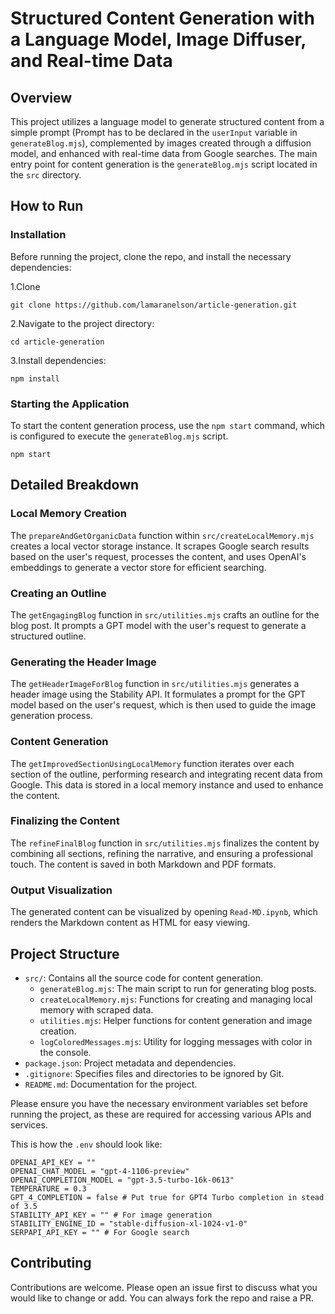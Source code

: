 # Structured Content Generation with a Language Model, Image Diffuser, and Real-time Data

## Overview

This project utilizes a language model to generate structured content from a simple prompt (Prompt has to be declared in the `userInput` variable in `generateBlog.mjs`), complemented by images created through a diffusion model, and enhanced with real-time data from Google searches. The main entry point for content generation is the `generateBlog.mjs` script located in the `src` directory.

## How to Run

### Installation

Before running the project, clone the repo, and install the necessary dependencies:

1.Clone

```
git clone https://github.com/lamaranelson/article-generation.git
```

2.Navigate to the project directory:

```
cd article-generation
```

3.Install dependencies:

```
npm install
```

### Starting the Application

To start the content generation process, use the `npm start` command, which is configured to execute the `generateBlog.mjs` script.

```
npm start
```

## Detailed Breakdown

### Local Memory Creation

The `prepareAndGetOrganicData` function within `src/createLocalMemory.mjs` creates a local vector storage instance. It scrapes Google search results based on the user's request, processes the content, and uses OpenAI's embeddings to generate a vector store for efficient searching.

### Creating an Outline

The `getEngagingBlog` function in `src/utilities.mjs` crafts an outline for the blog post. It prompts a GPT model with the user's request to generate a structured outline.

### Generating the Header Image

The `getHeaderImageForBlog` function in `src/utilities.mjs` generates a header image using the Stability API. It formulates a prompt for the GPT model based on the user's request, which is then used to guide the image generation process.

### Content Generation

The `getImprovedSectionUsingLocalMemory` function iterates over each section of the outline, performing research and integrating recent data from Google. This data is stored in a local memory instance and used to enhance the content.

### Finalizing the Content

The `refineFinalBlog` function in `src/utilities.mjs` finalizes the content by combining all sections, refining the narrative, and ensuring a professional touch. The content is saved in both Markdown and PDF formats.

### Output Visualization

The generated content can be visualized by opening `Read-MD.ipynb`, which renders the Markdown content as HTML for easy viewing.

## Project Structure

- `src/`: Contains all the source code for content generation.
  - `generateBlog.mjs`: The main script to run for generating blog posts.
  - `createLocalMemory.mjs`: Functions for creating and managing local memory with scraped data.
  - `utilities.mjs`: Helper functions for content generation and image creation.
  - `logColoredMessages.mjs`: Utility for logging messages with color in the console.
- `package.json`: Project metadata and dependencies.
- `.gitignore`: Specifies files and directories to be ignored by Git.
- `README.md`: Documentation for the project.

Please ensure you have the necessary environment variables set before running the project, as these are required for accessing various APIs and services.

This is how the `.env` should look like:

```
OPENAI_API_KEY = ""
OPENAI_CHAT_MODEL = "gpt-4-1106-preview"
OPENAI_COMPLETION_MODEL = "gpt-3.5-turbo-16k-0613"
TEMPERATURE = 0.3
GPT_4_COMPLETION = false # Put true for GPT4 Turbo completion in stead of 3.5
STABILITY_API_KEY = "" # For image generation
STABILITY_ENGINE_ID = "stable-diffusion-xl-1024-v1-0"
SERPAPI_API_KEY = "" # For Google search
```

## Contributing

Contributions are welcome. Please open an issue first to discuss what you would like to change or add. You can always fork the repo and raise a PR.
